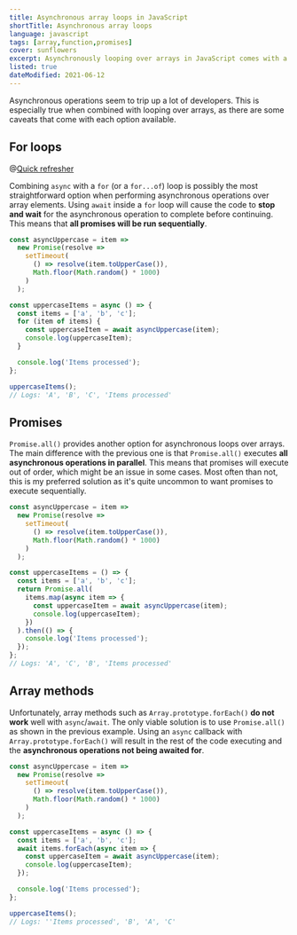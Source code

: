 ```yaml
---
title: Asynchronous array loops in JavaScript
shortTitle: Asynchronous array loops
language: javascript
tags: [array,function,promises]
cover: sunflowers
excerpt: Asynchronously looping over arrays in JavaScript comes with a few caveats you should watch out for.
listed: true
dateModified: 2021-06-12
---
```


Asynchronous operations seem to trip up a lot of developers. This is especially true when combined with looping over arrays, as there are some caveats that come with each option available.

## For loops

@[Quick refresher](/js/s/for-in-for-of-foreach)

Combining `async` with a `for` (or a `for...of`) loop is possibly the most straightforward option when performing asynchronous operations over array elements. Using `await` inside a `for` loop will cause the code to **stop and wait** for the asynchronous operation to complete before continuing. This means that **all promises will be run sequentially**.

```js
const asyncUppercase = item =>
  new Promise(resolve =>
    setTimeout(
      () => resolve(item.toUpperCase()),
      Math.floor(Math.random() * 1000)
    )
  );

const uppercaseItems = async () => {
  const items = ['a', 'b', 'c'];
  for (item of items) {
    const uppercaseItem = await asyncUppercase(item);
    console.log(uppercaseItem);
  }

  console.log('Items processed');
};

uppercaseItems();
// Logs: 'A', 'B', 'C', 'Items processed'
```

## Promises

`Promise.all()` provides another option for asynchronous loops over arrays. The main difference with the previous one is that `Promise.all()` executes **all asynchronous operations in parallel**. This means that promises will execute out of order, which might be an issue in some cases. Most often than not, this is my preferred solution as it's quite uncommon to want promises to execute sequentially.

```js
const asyncUppercase = item =>
  new Promise(resolve =>
    setTimeout(
      () => resolve(item.toUpperCase()),
      Math.floor(Math.random() * 1000)
    )
  );

const uppercaseItems = () => {
  const items = ['a', 'b', 'c'];
  return Promise.all(
    items.map(async item => {
      const uppercaseItem = await asyncUppercase(item);
      console.log(uppercaseItem);
    })
  ).then(() => {
    console.log('Items processed');
  });
};
// Logs: 'A', 'C', 'B', 'Items processed'
```

## Array methods

Unfortunately, array methods such as `Array.prototype.forEach()` **do not work** well with `async`/`await`. The only viable solution is to use `Promise.all()` as shown in the previous example. Using an `async` callback with `Array.prototype.forEach()` will result in the rest of the code executing and the **asynchronous operations not being awaited for**.

```js
const asyncUppercase = item =>
  new Promise(resolve =>
    setTimeout(
      () => resolve(item.toUpperCase()),
      Math.floor(Math.random() * 1000)
    )
  );

const uppercaseItems = async () => {
  const items = ['a', 'b', 'c'];
  await items.forEach(async item => {
    const uppercaseItem = await asyncUppercase(item);
    console.log(uppercaseItem);
  });

  console.log('Items processed');
};

uppercaseItems();
// Logs: ''Items processed', 'B', 'A', 'C'
```
